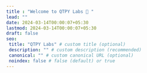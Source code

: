 ```yaml
---
title : "Welcome to QTPY Labs 🧪 "
lead: ""
date: 2024-03-14T00:00:07+05:30
lastmod: 2024-03-14T00:00:07+05:30
draft: false
seo:
 title: "QTPY Labs" # custom title (optional)
 description: "" # custom description (recommended)
 canonical: "" # custom canonical URL (optional)
 noindex: false # false (default) or true
---
```

